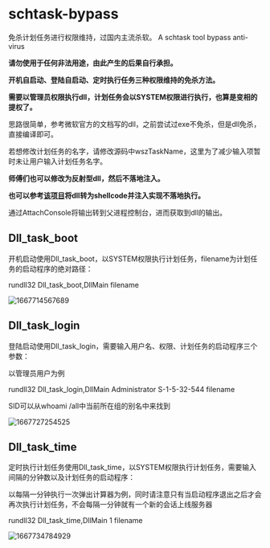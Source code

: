# schtask-bypass

免杀计划任务进行权限维持，过国内主流杀软。 A schtask tool bypass anti-virus

**请勿使用于任何非法用途，由此产生的后果自行承担。**

**开机自启动、登陆自启动、定时执行任务三种权限维持的免杀方法。**

**需要以管理员权限执行dll，计划任务会以SYSTEM权限进行执行，也算是变相的提权了。**

思路很简单，参考微软官方的文档写的dll，之前尝试过exe不免杀，但是dll免杀，直接编译即可。

若想修改计划任务的名字，请修改源码中wszTaskName，这里为了减少输入项暂时未让用户输入计划任务名字。

**师傅们也可以修改为反射型dll，然后不落地注入。**

**也可以参考[该项目](https://github.com/killeven/DllToShellCode)将dll转为shellcode并注入实现不落地执行。**

通过AttachConsole将输出转到父进程控制台，进而获取到dll的输出。

## Dll_task_boot

开机启动使用Dll_task_boot，以SYSTEM权限执行计划任务，filename为计划任务的启动程序的绝对路径：

rundll32 Dll_task_boot,DllMain filename

![1667714567689](https://user-images.githubusercontent.com/48757788/200157286-7e00113a-486f-4942-affb-d4ad574fbaf8.jpg)

## Dll_task_login

登陆启动使用Dll_task_login，需要输入用户名、权限、计划任务的启动程序三个参数：

以管理员用户为例

rundll32 Dll_task_login,DllMain Administrator S-1-5-32-544 filename

SID可以从whoami /all中当前所在组的别名中来找到

![1667727254525](https://user-images.githubusercontent.com/48757788/200163656-fad69c20-b056-41e2-aa30-2d2f0e000aa9.jpg)

## Dll_task_time

定时执行计划任务使用Dll_task_time，以SYSTEM权限执行计划任务，需要输入间隔的分钟数以及计划任务的启动程序：

以每隔一分钟执行一次弹出计算器为例，同时请注意只有当启动程序退出之后才会再次执行计划任务，不会每隔一分钟就有一个新的会话上线服务器

rundll32 Dll_task_time,DllMain 1 filename

![1667734784929](https://user-images.githubusercontent.com/48757788/200168733-4d4bc542-6058-453f-9ab9-7ae6d1208e99.jpg)









